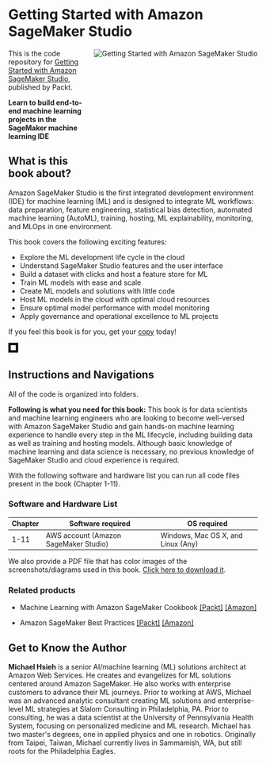 # 	Getting Started with Amazon SageMaker Studio

<a href="https://www.packtpub.com/product/getting-started-with-amazon-sagemaker-studio/9781801070157?utm_source=github&utm_medium=repository&utm_campaign=9781801070157"><img src="https://static.packt-cdn.com/products/9781801070157/cover/smaller" alt="Getting Started with Amazon SageMaker Studio" height="256px" align="right"></a>

This is the code repository for [Getting Started with Amazon SageMaker Studio](https://www.packtpub.com/product/getting-started-with-amazon-sagemaker-studio/9781801070157?utm_source=github&utm_medium=repository&utm_campaign=9781801070157), published by Packt.

**Learn to build end-to-end machine learning projects in the SageMaker machine learning IDE**

## What is this book about?
Amazon SageMaker Studio is the first integrated development environment (IDE) for machine learning (ML) and is designed to integrate ML workflows: data preparation, feature engineering, statistical bias detection, automated machine learning (AutoML), training, hosting, ML explainability, monitoring, and MLOps in one environment.

This book covers the following exciting features: 
* Explore the ML development life cycle in the cloud
* Understand SageMaker Studio features and the user interface
* Build a dataset with clicks and host a feature store for ML
* Train ML models with ease and scale
* Create ML models and solutions with little code
* Host ML models in the cloud with optimal cloud resources
* Ensure optimal model performance with model monitoring
* Apply governance and operational excellence to ML projects

If you feel this book is for you, get your [copy](https://www.amazon.com/dp/1800205694) today!

<a href="https://www.packtpub.com/?utm_source=github&utm_medium=banner&utm_campaign=GitHubBanner"><img src="https://raw.githubusercontent.com/PacktPublishing/GitHub/master/GitHub.png" alt="https://www.packtpub.com/" border="5" /></a>

## Instructions and Navigations
All of the code is organized into folders. 

**Following is what you need for this book:**
This book is for data scientists and machine learning engineers who are looking to become well-versed with Amazon SageMaker Studio and gain hands-on machine learning experience to handle every step in the ML lifecycle, including building data as well as training and hosting models.
Although basic knowledge of machine learning and data science is necessary, no previous knowledge of SageMaker Studio and cloud experience is required.	

With the following software and hardware list you can run all code files present in the book (Chapter 1-11).

### Software and Hardware List

| Chapter  | Software required                      | OS required                        |
| -------- | ------------------------------------   | -----------------------------------|
| 1-11	   | AWS account (Amazon SageMaker Studio)  | Windows, Mac OS X, and Linux (Any) |

We also provide a PDF file that has color images of the screenshots/diagrams used in this book. [Click here to download it](https://static.packt-cdn.com/downloads/9781801070157_ColorImages.pdf).


### Related products <Other books you may enjoy>
* Machine Learning with Amazon SageMaker Cookbook [[Packt]](https://www.packtpub.com/product/machine-learning-with-amazon-sagemaker-cookbook/9781800567030) [[Amazon]](https://www.amazon.com/dp/1800567030)
  
* Amazon SageMaker Best Practices [[Packt]](https://www.packtpub.com/product/amazon-sagemaker-best-practices/9781801070522) [[Amazon]](https://www.amazon.com/dp/B097GZLX9W)

## Get to Know the Author

**Michael Hsieh**
is a senior AI/machine learning (ML) solutions architect at Amazon Web Services. 
He creates and evangelizes for ML solutions centered around Amazon SageMaker. 
He also works with enterprise customers to advance their ML journeys.
Prior to working at AWS, Michael was an advanced analytic consultant creating ML solutions and enterprise-level ML strategies at Slalom Consulting in Philadelphia, PA. 
Prior to consulting, he was a data scientist at the University of Pennsylvania Health System, focusing on personalized medicine and ML research.
Michael has two master's degrees, one in applied physics and one in robotics.
Originally from Taipei, Taiwan, Michael currently lives in Sammamish, WA, but still roots for the Philadelphia Eagles.



